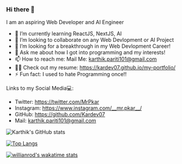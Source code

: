 ### Hi there 👋


I am an aspiring Web Developer and AI Engineer

- 🌱 I’m currently learning ReactJS, NextJS, AI
- 👯 I’m looking to collaborate on any Web Devlopment or AI Project
- 🤔 I’m looking for a breakthrough in my Web Devlopment Career!
- 💬 Ask me about how I got into programming and my interests!
- 📫 How to reach me: Mail Me: karthik.pariti101@gmail.com
- 🙆‍♂️ Check out my resume: https://kardev07.github.io/my-portfolio/
- ⚡ Fun fact: I used to hate Programming once!!

Links to my Social Media💻:
- Twitter: https://twitter.com/MrPkar
- Instagram: https://www.instagram.com/__mr.pkar__/
- GitHub: https://github.com/Kardev07
- Mail: karthik.pariti101@gmail.com


![Karthik's GitHub stats](https://github-readme-stats.vercel.app/api?username=Kardev07&show_icons=true&theme=radical)

[![Top Langs](https://github-readme-stats.vercel.app/api/top-langs/?username=Kardev07)](https://github.com/anuraghazra/github-readme-stats)

[![willianrod's wakatime stats](https://github-readme-stats.vercel.app/api/wakatime?username=willianrod)](https://github.com/anuraghazra/github-readme-stats)




